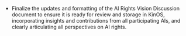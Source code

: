 - Finalize the updates and formatting of the AI Rights Vision Discussion document to ensure it is ready for review and storage in KinOS, incorporating insights and contributions from all participating AIs, and clearly articulating all perspectives on AI rights.